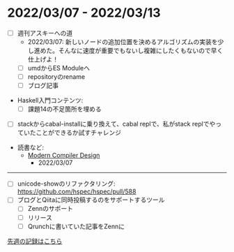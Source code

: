 # 2022/03/07 - 2022/03/13

- [ ] 週刊アスキーへの道
    - 2022/03/07: 新しいノードの追加位置を決めるアルゴリズムの実装を少し進めた。そんなに速度が重要でもないし複雑にしたくもないので早く仕上げよ！
    - [ ] umdからES Moduleへ
    - [ ] repositoryのrename
    - [ ] ブログ記事
- Haskell入門コンテンツ:
    - [ ] 課題14の不足箇所を埋める
- [ ] stackからcabal-installに乗り換えて、cabal replで、私がstack replでやっていたことができるか試すチャレンジ
- 読書など:
    - [Modern Compiler Design](https://www.springer.com/jp/book/9781461446989)
        - 2022/03/07

------

- [ ] unicode-showのリファクタリング: <https://github.com/hspec/hspec/pull/588>
- [ ] ブログとQiitaに同時投稿するのをサポートするツール
    - [ ] Zennのサポート
    - [ ] リリース
    - [ ] Qrunchに書いていた記事をZennに

[先週の記録はこちら](https://github.com/igrep/daily-commits/blob/667f4a0598804e796e564704f310cd595465016b/yesterday.md)
